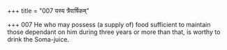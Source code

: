 +++
title = "007 यस्य त्रैवार्षिकम्"

+++
007	He who may possess (a supply of) food sufficient to maintain those dependant on him during three years or more than that, is worthy to drink the Soma-juice.